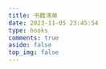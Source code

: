 ```yaml
---
title: 书籍清单
date: 2023-11-05 23:45:54
type: books
comments: true
aside: false
top_img: false
---
```

